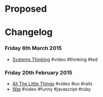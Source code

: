 # Proposed

# Changelog
### Friday 6th March 2015
* [Systems Thinking](http://www.ted.com/talks/tom_wujec_got_a_wicked_problem_first_tell_me_how_you_make_toast?language=en) #video #thinking #ted

### Friday 20th February 2015
* [All The Little Things](https://www.youtube.com/watch?v=8bZh5LMaSmE) #video #oo #rails
* [Wat](https://www.destroyallsoftware.com/talks/wat) #video #funny #javascript #ruby
